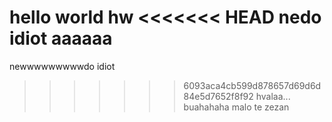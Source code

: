 hello world
hw
<<<<<<< HEAD
nedo idiot
aaaaaa
=======
newwwwwwwwwdo idiot
>>>>>>> 6093aca4cb599d878657d69d6d84e5d7652f8f92
hvalaa...
buahahaha malo te zezan
